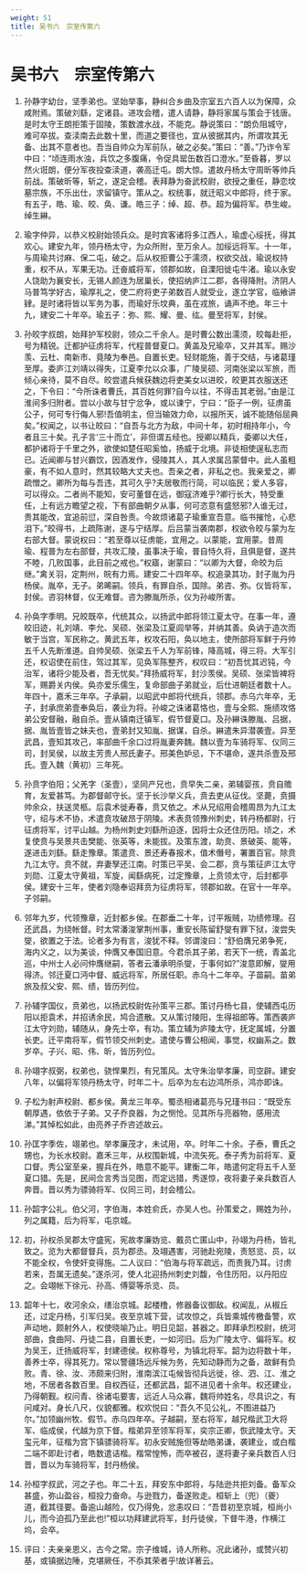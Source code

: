 ```yaml
---
weight: 51
title: 吴书六　宗室传第六
---
```


# 吴书六　宗室传第六

1. <span id="吴书六　宗室传第六-1"></span>
孙静字幼台，坚季弟也。坚始举事，静纠合乡曲及宗室五六百人以为保障，众咸附焉。策破刘繇，定诸县。进攻会稽，遣人请静，静将家属与策会于钱唐。是时太守王朗拒策于固陵，策数渡水战，不能克。静说策曰：“朗负阻城守，难可卒拔。查渎南去此数十里，而道之要径也，宜从彼据其内，所谓攻其无备、出其不意者也。吾当自帅众为军前队，破之必矣。”策曰：“善。”乃诈令军中曰：“顷连雨水浊，兵饮之多腹痛，令促具罂缶数百口澄水。”至昏暮，罗以然火诳朗，便分军夜投查渎道，袭高迁屯。朗大惊。遣故丹杨太守周昕等帅兵前战。策破昕等，斩之，遂定会稽。表拜静为奋武校尉，欲授之重任，静恋坟墓宗族，不乐出仕，求留镇守。策从之。权统事，就迁昭义中郎将，终于家。有五子，皓、瑜、皎、奂、谦。皓三子：绰、超、恭。超为偏将军。恭生峻。绰生綝。

2. <span id="吴书六　宗室传第六-2"></span>
瑜字仲异，以恭义校尉始领兵众。是时宾客诸将多江西人，瑜虚心绥抚，得其欢心。建安九年，领丹杨太守，为众所附，至万余人。加绥远将军。十一年，与周瑜共讨麻、保二屯，破之。后从权拒曹公于濡须，权欲交战，瑜说权持重，权不从，军果无功。迁奋威将军，领郡如故，自溧阳徙屯牛渚。瑜以永安人饶助为襄安长，无锡人颜连为居巢长，使招纳庐江二郡，各得降附。济阴人马普笃学好古，瑜厚礼之，使二府将吏子弟数百人就受业，遂立学官，临飨讲肄。是时诸将皆以军务为事，而瑜好乐坟典，虽在戎旅，诵声不绝。年三十九，建安二十年卒。瑜五子：弥、熙、耀、曼、纮。曼至将军，封侯。

3. <span id="吴书六　宗室传第六-3"></span>
孙皎字叔朗，始拜护军校尉，领众二千余人。是时曹公数出濡须，皎每赴拒，号为精锐。迁都护征虏将军，代程普督夏口。黄盖及兄瑜卒，又并其军。赐沙羡、云杜、南新市、竟陵为奉邑。自置长吏。轻财能施，善于交结，与诸葛瑾至厚。委庐江刘靖以得失，江夏李允以众事，广陵吴硕、河南张梁以军旅，而倾心亲待，莫不自尽。皎尝遣兵候获魏边将吏美女以进皎，皎更其衣服送还之，下令曰：“今所诛者曹氏，其百姓何罪?自今以往，不得击其老弱。”由是江淮间多归附者。尝以小故与甘宁忿争，或以谏宁，宁曰：“臣子一例，征虏虽公子，何可专行侮人邪!吾值明主，但当输效力命，以报所天，诚不能随俗屈典矣。”权闻之，以书让皎曰：“自吾与北方为敌，中间十年，初时相持年小，今者且三十矣。孔子言‘三十而立’，非但谓五经也。授卿以精兵，委卿以大任，都护诸将于千里之外，欲使如楚任昭奚恤，扬威于北境。非徒相使逞私志而已。近闻卿与甘兴霸饮，因酒发作，侵陵其人，其人求属吕蒙督中。此人虽粗豪，有不如人意时，然其较略大丈夫也。吾亲之者，非私之也。我亲爱之，卿疏憎之。卿所为每与吾违，其可久乎?夫居敬而行简，可以临民；爱人多容，可以得众。二者尚不能知，安可董督在远，御寇济难乎?卿行长大，特受重任，上有远方瞻望之视，下有部曲朝夕从事，何可恣意有盛怒邪?人谁无过，贵其能改，宜追前愆，深自咎责。今故烦诸葛子瑜重宣吾意。临书摧怆，心悲泪下。”皎得书，上疏陈谢，遂与宁结厚。后吕蒙当袭南郡，权欲令皎与蒙为左右部大督。蒙说权曰：“若至尊以征虏能，宜用之。以蒙能，宜用蒙。昔周瑜、程普为左右部督，共攻汇陵，虽事决于瑜，普自恃久将，且俱是督，遂共不睦，几败国事，此目前之戒也。”权寤，谢蒙曰：“以卿为大督，命皎为后继。”禽关羽，定荆州，皖有力焉。建安二十四年卒。权追录其功，封子胤为丹杨侯。胤卒，无子。弟晞嗣。领兵，有罪自杀，国除。弟咨、弥。仪皆将军，封侯。咨羽林督，仪无难督。咨为滕胤所杀，仪为孙峻所害。

4. <span id="吴书六　宗室传第六-4"></span>
孙奂字季明。兄皎既卒，代统其众，以扬武中郎将领江夏太守。在事一年，遵皎旧迹，礼刘靖、李允、吴硕、张梁及江夏闾举等，并纳其善。奂讷于造次而敏于当宫，军民称之。黄武五年，权攻石阳，奂以地主，使所部将军鲜于丹帅五千人先断淮道。自帅吴硕、张梁五千人为军前锋，降高城，得三将。大军引还，权诏使在前住，驾过其军，见奂军陈整齐，权叹曰：“初吾忧其迟钝，今治军，诸将少能及者，吾无忧矣。”拜扬威将军，封沙羡侯。吴硕、张梁皆裨将军，赐爵关内侯。奂亦爱乐儒生，复命部曲子弟就业，后仕进朝廷者数十人。年四十，嘉禾三年卒。子承嗣，以昭武中郎将代统兵，领郡。赤乌六年卒，无子，封承庶弟壹奉奂后，袭业为将。孙峻之诛诸葛恪也，壹与全熙、施绩攻恪弟公安督融，融自杀。壹从镇南迁镇军，假节督夏口。及孙綝诛滕胤、吕据，据、胤皆壹皆之妹夫也，壹弟封又知胤、据谋，自杀。綝遣朱异潜袭壹。异至武昌，壹知其攻己，率部曲千余口过将胤妻奔魏。魏以壹为车骑将军、仪同三司，封吴侯，以故主芳贵人邢氏妻子。邢美色妒忌，下不堪命，遂共杀壹及邢氏。壹入魏（黄初）三年死。

5. <span id="吴书六　宗室传第六-5"></span>
孙贲字伯阳；父羌字（圣壹），坚同产兄也，贲早失二亲，弟辅婴孩，贲自赡育，友爱甚笃。为郡督邮守长。坚于长沙举义兵，贲去吏从征伐。坚薨，贲摄帅余众，扶送灵柩。后袁术徙寿春，贲又依之。术从兄绍用会稽周昂为九江太守，绍与术不协，术遣贲攻破昂于阴陵。术表贲领豫州刺史，转丹杨都尉，行征虏将军，讨平山越。为杨州刺史刘繇所迫逐，因将士众还住历阳。顷之，术复使贲与吴景共击樊能、张英等，未能拔。及策东渡，助贲、景破英、能等，遂进击刘繇。繇走豫章。策遣贲、景还寿春报术，值术僭号，署置百官。除贲九江太守。贲不就，弃妻孥还江南。时策已平吴、会二郡，贲与策征庐江太守刘勋、江夏太守黄祖，军旋，闻繇病死，过定豫章，上贲领太守，后封都亭侯。建安十三年，使者刘隐奉诏拜贲为征虏将军，领郡如故。在官十一年卒。子邻嗣。

6. <span id="吴书六　宗室传第六-6"></span>
邻年九岁，代领豫章，近封都乡侯。在郡垂二十年，讨平叛贼，功绩修理。召还武昌，为绕帐督。时太常潘浚掌荆州事，重安长陈留舒燮有罪下狱，浚尝失燮，欲置之于法。论者多为有言，浚犹不释。邻谓浚曰：“舒伯膺兄弟争死，海内义之，以为美谈，仲膺又奉国旧意。今君杀其子弟，若天下一统，青盖北巡，中州士人必问仲膺继嗣，答者云潘承明杀燮，于事何如?”浚意即解，燮用得济。邻迁夏口沔中督、威远将军，所居任职。赤乌十二年卒。子苗嗣。苗弟旅及叔父安、熙、绩，皆历列位。

7. <span id="吴书六　宗室传第六-7"></span>
孙辅字国仪，贲弟也，以扬武校尉佐孙策平三郡。策讨丹杨七县，使辅西屯历阳以拒袁术，并招诱余民，鸠合遗散。又从策讨陵阳，生得祖郎等。策西袭庐江太守刘勋，辅随从，身先士卒，有功。策立辅为庐陵太守，抚定属城，分置长吏。迁平南将军，假节领交州刺史。遣使与曹公相闻，事觉，权幽系之。数岁卒。子兴、昭、伟、昕，皆历列位。

8. <span id="吴书六　宗室传第六-8"></span>
孙翊字叔弼，权弟也，骁悍果烈，有兄策风。太守朱治举孝廉，司空辟。建安八年，以偏将军领丹杨太守，时年二十。后卒为左右边鸿所杀，鸿亦即诛。

9. <span id="吴书六　宗室传第六-9"></span>
子松为射声校尉、都乡侯。黄龙三年卒。蜀丞相诸葛亮与兄瑾书曰：“既受东朝厚遇，依依于子弟。又子乔良器，为之恻怆。见其所与亮器物，感用流涕。”其悼松如此，由亮养子乔咨述故云。

10. <span id="吴书六　宗室传第六-10"></span>
孙匡字季佐，翊弟也。举孝廉茂才，未试用，卒。时年二十余。子泰，曹氏之甥也，为长水校尉。嘉禾三年，从权围新城，中流矢死。泰子秀为前将军、夏口督。秀公室至亲，握兵在外，皓意不能平。建衡二年，皓遣何定将五千人至夏口猎。先是，民间佥言秀当见图，而定远猎，秀遂惊，夜将妻子亲兵数百人奔晋。晋以秀为骠骑将军、仪同三司，封会稽公。

11. <span id="吴书六　宗室传第六-11"></span>
孙韶字公礼。伯父河，字伯海，本姓俞氏，亦吴人也。孙策爱之，赐姓为孙，列之属籍，后为将军，屯京城。

12. <span id="吴书六　宗室传第六-12"></span>
初，孙权杀吴郡太守盛宪，宪故孝廉妫览、戴员亡匿山中，孙翊为丹杨，皆礼致之。览为大都督督兵，员为郡丞。及翊遇害，河驰赴宛陵，责怒览、员，以不能全权，令使奸变得施。二人议曰：“伯海与将军疏远，而责我乃耳。讨虏若来，吾属无遗矣。”遂杀河，使人北迎扬州刺史刘馥，令住历阳，以丹阳应之。会翊帐下徐元、孙高、傅婴等杀览、员。

13. <span id="吴书六　宗室传第六-13"></span>
韶年十七，收河余众，缮治京城。起楼橹，修器备议御敌。权闻乱，从椒丘还，过定丹杨，引军归吴。夜至京城下营，试攻惊之，兵皆乘城传檄备警，欢声动地，颇射外人，权使晓喻乃止。明日见韶，甚器之。即拜承烈校尉，统河部曲，食曲阿、丹徒二县，自置长吏，一如河旧。后为广陵太守、偏将军。权为吴王，迁扬威将军，封建德侯。权称尊号，为镇北将军。韶为边将数十年，善养士卒，得其死力。常以警疆场远斥候为务，先知动静而为之备，故鲜有负败。青、徐、汝、沛颇来归附，淮南滨江屯候皆彻兵远徙，徐、泗、江、淮之地，不居者各数百里。自权西征，还都武昌，韶不进见者十余年。权还建业，乃得朝觐。权问青、徐诸屯要害，远近人马众寡，魏将帅姓名，尽具识之，有问咸对。身长八尺，仪貌都雅。权欢悦曰：“吾久不见公礼，不图进益乃尔。”加领幽州牧、假节。赤乌四年卒。子越嗣，至右将军，越兄楷武卫大将军、临成侯，代越为京下督。楷弟异至领军将军，奕宗正卿，恢武陵太守。天玺元年，征楷为宫下镇骠骑将军。初永安贼施但等劫皓弟谦，袭建业，或白楷二端不即赴讨者，皓数遣诘楷。楷常惶怖，而卒被召，遂将妻子亲兵数百人归晋，晋以为车骑将军，封丹杨侯。

14. <span id="吴书六　宗室传第六-14"></span>
孙桓字叔武，河之子也。年二十五，拜安东中郎将，与陆逊共拒刘备。备军众甚盛，弥山盈谷，桓投力奋命。与逊戮力，备遂败走。桓斩上（兜）（夔）道，截其径要。备逾山越险，仅乃得免，忿恚叹曰：“吾昔初至京城，桓尚小儿，而今迫孤乃至此也!”桓以功拜建武将军，封丹徒侯，下督牛港，作横江坞，会卒。

15. <span id="吴书六　宗室传第六-15"></span>
评曰：夫亲亲恩义，古今之常。宗子维城，诗人所称。况此诸孙，或赞兴初基，或镇据边陲，克堪厥任，不忝其荣者乎!故详著云。
